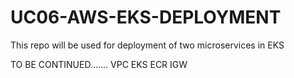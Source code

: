 # UC06-AWS-EKS-DEPLOYMENT
This repo will be used for deployment of two microservices in EKS

TO BE CONTINUED.......
VPC
EKS
ECR
IGW

